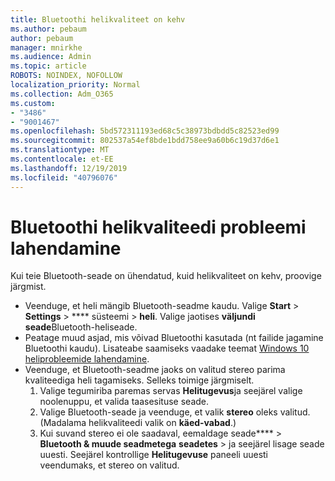 ```yaml
---
title: Bluetoothi helikvaliteet on kehv
ms.author: pebaum
author: pebaum
manager: mnirkhe
ms.audience: Admin
ms.topic: article
ROBOTS: NOINDEX, NOFOLLOW
localization_priority: Normal
ms.collection: Adm_O365
ms.custom:
- "3486"
- "9001467"
ms.openlocfilehash: 5bd572311193ed68c5c38973bdbdd5c82523ed99
ms.sourcegitcommit: 802537a54ef8bde1bdd758ee9a60b6c19d37d6e1
ms.translationtype: MT
ms.contentlocale: et-EE
ms.lasthandoff: 12/19/2019
ms.locfileid: "40796076"
---
```

# <a name="fix-bluetooth-audio-quality-issue"></a>Bluetoothi helikvaliteedi probleemi lahendamine

Kui teie Bluetooth-seade on ühendatud, kuid helikvaliteet on kehv, proovige järgmist.

- Veenduge, et heli mängib Bluetooth-seadme kaudu. Valige **Start** > **Settings** > **** süsteemi > **heli**. Valige jaotises **väljundi seade**Bluetooth-heliseade.
- Peatage muud asjad, mis võivad Bluetoothi kasutada (nt failide jagamine Bluetoothi kaudu). Lisateabe saamiseks vaadake teemat [Windows 10 heliprobleemide lahendamine](https://support.microsoft.com/help/4520288/windows-10-fix-sound-problems).
- Veenduge, et Bluetooth-seadme jaoks on valitud stereo parima kvaliteediga heli tagamiseks. Selleks toimige järgmiselt. 
    1. Valige tegumiriba paremas servas **Helitugevus**ja seejärel valige noolenuppu, et valida taasesituse seade.
    2. Valige Bluetooth-seade ja veenduge, et valik **stereo** oleks valitud. (Madalama helikvaliteedi valik on **käed-vabad**.)
    3. Kui suvand stereo ei ole saadaval, eemaldage seade**** > **Bluetooth & muude seadmetega** **seadetes** > ja seejärel lisage seade uuesti. Seejärel kontrollige **Helitugevuse** paneeli uuesti veendumaks, et stereo on valitud.

